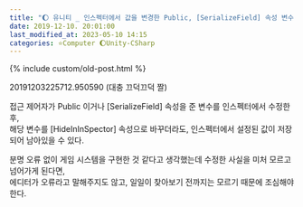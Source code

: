 ```yaml
---
title: "🌔 유니티 _ 인스펙터에서 값을 변경한 Public, [SerializeField] 속성 변수"
date: 2019-12-10. 20:01:00
last_modified_at: 2023-05-10 14:15
categories: ⭐Computer 🌔Unity-CSharp
---
```

{% include custom/old-post.html %}

20191203225712.950590 (대충 끄덕끄덕 짤)  

접근 제어자가 Public 이거나 [SerializeField] 속성을 준 변수를 인스펙터에서 수정한 후,  
해당 변수를 [HideInInSpector] 속성으로 바꾸더라도, 인스펙터에서 설정된 값이 저장되어 남아있을 수 있다.  

분명 오류 없이 게임 시스템을 구현한 것 같다고 생각했는데 수정한 사실을 미처 모르고 넘어가게 된다면,  
에디터가 오류라고 말해주지도 않고, 일일이 찾아보기 전까지는 모르기 때문에 조심해야 한다.  
